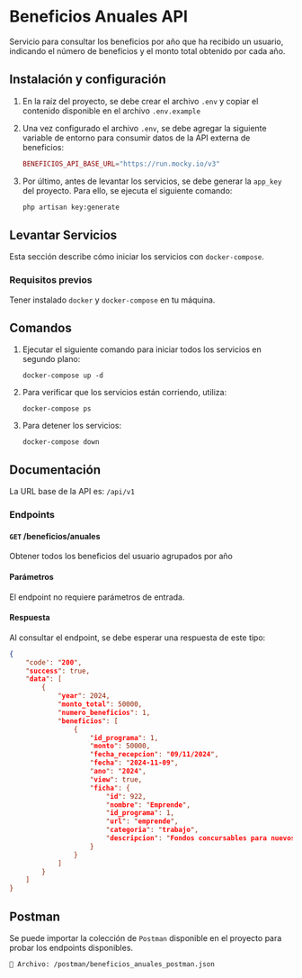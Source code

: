 # Beneficios Anuales API

Servicio para consultar los beneficios por año que ha recibido un usuario, indicando el número de beneficios y el monto total obtenido por cada año.

## Instalación y configuración

1. En la raíz del proyecto, se debe crear el archivo `.env` y copiar el contenido disponible en el archivo `.env.example`

2. Una vez configurado el archivo `.env`, se debe agregar la siguiente variable de entorno para consumir datos de la API externa de beneficios:

    ```php
    BENEFICIOS_API_BASE_URL="https://run.mocky.io/v3"
    ```

3. Por último, antes de levantar los servicios, se debe generar la `app_key` del proyecto. Para ello, se ejecuta el siguiente comando:

    ```sh
    php artisan key:generate
    ```

## Levantar Servicios

Esta sección describe cómo iniciar los servicios con `docker-compose`.

### Requisitos previos

Tener instalado `docker` y `docker-compose` en tu máquina.

## Comandos

1. Ejecutar el siguiente comando para iniciar todos los servicios en segundo plano:
    ```
    docker-compose up -d
    ```

2. Para verificar que los servicios están corriendo, utiliza:
    ```
    docker-compose ps
    ```

3. Para detener los servicios:
    ```
    docker-compose down
    ```

## Documentación

La URL base de la API es: `/api/v1`

### Endpoints

#### ```GET``` /beneficios/anuales

Obtener todos los beneficios del usuario agrupados por año

#### Parámetros

El endpoint no requiere parámetros de entrada.

#### Respuesta

Al consultar el endpoint, se debe esperar una respuesta de este tipo:

```json
{
    "code': "200",
    "success": true,
    "data": [
        {
            "year": 2024,
            "monto_total": 50000,
            "numero_beneficios": 1,
            "beneficios": [
                {
                    "id_programa": 1,
                    "monto": 50000,
                    "fecha_recepcion": "09/11/2024",
                    "fecha": "2024-11-09",
                    "ano": "2024",
                    "view": true,
                    "ficha": {
                        "id": 922,
                        "nombre": "Emprende",
                        "id_programa": 1,
                        "url": "emprende",
                        "categoria": "trabajo",
                        "descripcion": "Fondos concursables para nuevos negocios"
                    }
                }
            ]
        }
    ]
}
```

## Postman

Se puede importar la colección de `Postman` disponible en el proyecto para probar los endpoints disponibles.

```
📁 Archivo: /postman/beneficios_anuales_postman.json
```
